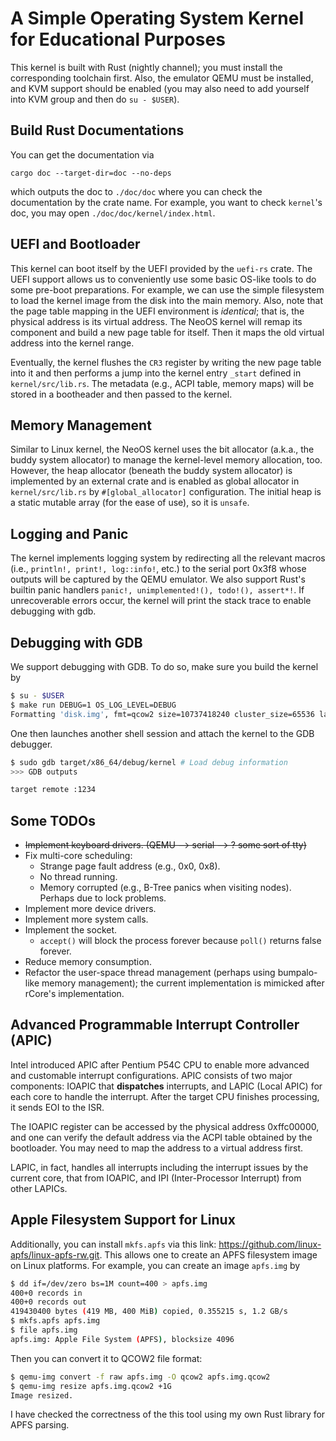 # A Simple Operating System Kernel for Educational Purposes

This kernel is built with Rust (nightly channel); you must install the corresponding toolchain first. Also, the emulator QEMU must be installed, and KVM support should be enabled (you may also need to add yourself into KVM group and then do `su - $USER`).

## Build Rust Documentations

You can get the documentation via

```shell
cargo doc --target-dir=doc --no-deps
```

which outputs the doc to `./doc/doc` where you can check the documentation by the crate name. For example, you want to check `kernel`'s doc, you may open `./doc/doc/kernel/index.html`.

## UEFI and Bootloader

This kernel can boot itself by the UEFI provided by the `uefi-rs` crate. The UEFI support allows us to conveniently use some basic OS-like tools to do some pre-boot preparations. For example, we can use the simple filesystem to load the kernel image from the disk into the main memory. Also, note that the page table mapping in the UEFI environment is *identical*; that is, the physical address is its virtual address. The NeoOS kernel will remap its component and build a new page table for itself. Then it maps the old virtual address into the kernel range.

Eventually, the kernel flushes the `CR3` register by writing the new page table into it and then performs a jump into the kernel entry `_start` defined in `kernel/src/lib.rs`. The metadata (e.g., ACPI table, memory maps) will be stored in a bootheader and then passed to the kernel.

## Memory Management

Similar to Linux kernel, the NeoOS kernel uses the bit allocator (a.k.a., the buddy system allocator) to manage the kernel-level memory allocation, too. However, the heap allocator (beneath the buddy system allocator) is implemented by an external crate and is enabled as global allocator in `kernel/src/lib.rs` by `#[global_allocator]` configuration. The initial heap is a static mutable array (for the ease of use), so it is `unsafe`.

## Logging and Panic

The kernel implements logging system by redirecting all the relevant macros (i.e., `println!, print!, log::info!`, etc.) to the serial port 0x3f8 whose outputs will be captured by the QEMU emulator. We also support Rust's builtin panic handlers `panic!, unimplemented!(), todo!(), assert*!`. If unrecoverable errors occur, the kernel will print the stack trace to enable debugging with gdb.

## Debugging with GDB

We support debugging with GDB. To do so, make sure you build the kernel by

```sh
$ su - $USER
$ make run DEBUG=1 OS_LOG_LEVEL=DEBUG
Formatting 'disk.img', fmt=qcow2 size=10737418240 cluster_size=65536 lazy_refcounts=off refcount_bits=16
```

One then launches another shell session and attach the kernel to the GDB debugger.

```sh
$ sudo gdb target/x86_64/debug/kernel # Load debug information
>>> GDB outputs

target remote :1234
```

## Some TODOs

* ~~Implement keyboard drivers. (QEMU --> serial --> ? some sort of tty)~~
* Fix multi-core scheduling:
  * Strange page fault address (e.g., 0x0, 0x8).
  * No thread running.
  * Memory corrupted (e.g., B-Tree panics when visiting nodes). Perhaps due to lock problems.
* Implement more device drivers.
* Implement more system calls.
* Implement the socket.
  * `accept()` will block the process forever because `poll()` returns false forever.
* Reduce memory consumption.
* Refactor the user-space thread management (perhaps using bumpalo-like memory management); the current implementation is mimicked after rCore's implementation.

## Advanced Programmable Interrupt Controller (APIC)

Intel introduced APIC after Pentium P54C CPU to enable more advanced and customable interrupt configurations. APIC consists of two major components: IOAPIC that **dispatches** interrupts, and LAPIC (Local APIC) for each core to handle the interrupt. After the target CPU finishes processing, it sends EOI to the ISR.

The IOAPIC register can be accessed by the physical address 0xffc00000, and one can verify the default address via the ACPI table obtained by the bootloader. You may need to map the address to a virtual address first.

LAPIC, in fact, handles all interrupts including the interrupt issues by the current core, that from IOAPIC, and IPI (Inter-Processor Interrupt) from other LAPICs.

## Apple Filesystem Support for Linux

Additionally, you can install `mkfs.apfs` via this link: <https://github.com/linux-apfs/linux-apfs-rw.git>. This allows one to create an APFS filesystem image on Linux platforms. For example, you can create an image `apfs.img` by

```sh
$ dd if=/dev/zero bs=1M count=400 > apfs.img
400+0 records in
400+0 records out
419430400 bytes (419 MB, 400 MiB) copied, 0.355215 s, 1.2 GB/s
$ mkfs.apfs apfs.img
$ file apfs.img
apfs.img: Apple File System (APFS), blocksize 4096
```

Then you can convert it to QCOW2 file format:

```sh
$ qemu-img convert -f raw apfs.img -O qcow2 apfs.img.qcow2
$ qemu-img resize apfs.img.qcow2 +1G
Image resized.
```

I have checked the correctness of the this tool using my own Rust library for APFS parsing.
